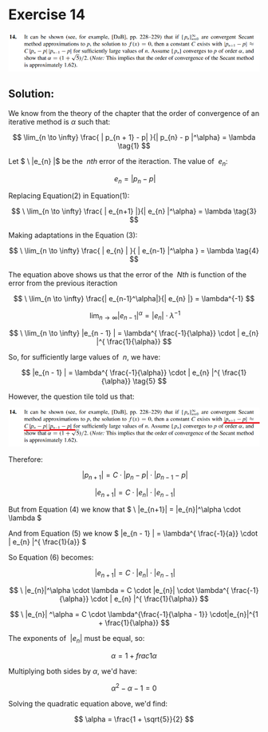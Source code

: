 # Exercise 14

![image](image.png)

## Solution:

We know from the theory of the chapter that the order of convergence of an iterative method is $\alpha$ such that:

$$
    \lim_{n \to \infty} \frac{ | p_{n + 1} - p| }{| p_{n} - p |^\alpha} = \lambda  \tag{1}
$$

Let $ \ |e_{n} |$ be the $\ nth$ error of the iteraction. The value of $\ e_{n}$:

$$
\   e_{n} = | p_{n} - p | \tag{2}
$$

Replacing Equation(2) in Equation(1):

$$
\ \lim_{n \to \infty} \frac{ | e_{n+1} |}{| e_{n} |^\alpha} = \lambda  \tag{3}
$$

Making adaptations in the Equation (3):

$$
\ \lim_{n \to \infty} \frac{ | e_{n} | }{ | e_{n-1} |^\alpha } = \lambda \tag{4}
$$

The equation above shows us that the error of the $\ Nth$ is function of the error from the previous iteraction

$$
\ \lim_{n \to \infty} \frac{| e_{n-1}^\alpha|}{| e_{n} |} = \lambda^{-1}
$$

$$
\ \lim_{n \to \infty} |e_{n-1}|^\alpha =   | e_{n} | \cdot \lambda^{-1}
$$

$$
\ \lim_{n \to \infty} |e_{n - 1} | = \lambda^{ \frac{-1}{\alpha}} \cdot | e_{n} |^{ \frac{1}{\alpha}}
$$

So, for sufficiently large values of $\ n$, we have:

$$
|e_{n - 1} | = \lambda^{ \frac{-1}{\alpha}} \cdot | e_{n} |^{ \frac{1}{\alpha}} \tag{5}
$$

However, the question tile told us that:

![image](image1.png)

Therefore:

$$
\ |p_{n+1}| = C \cdot | p_{n} - p | \cdot | p_{n-1} - p |
$$

$$
\ |e_{n+1}| = C \cdot |e_{n}| \cdot |e_{n-1}| \tag{6}
$$

But from Equation (4) we know that 
$
\ |e_{n+1}| = |e_{n}|^\alpha \cdot \lambda
$

And from Equation (5) we know 
$
|e_{n - 1} | = \lambda^{ \frac{-1}{a}} \cdot | e_{n} |^{ \frac{1}{a}}
$

So Equation (6) becomes:

$$
\ |e_{n+1}| = C \cdot |e_{n}| \cdot |e_{n-1}|
$$

$$
\ |e_{n}|^\alpha \cdot \lambda = C \cdot |e_{n}| \cdot  \lambda^{ \frac{-1}{\alpha}} \cdot | e_{n} |^{ \frac{1}{\alpha}}
$$

$$
\ |e_{n}| ^\alpha = C \cdot \lambda^{\frac{-1}{\alpha - 1}} \cdot|e_{n}|^{1 + \frac{1}{\alpha}}
$$

The exponents of $\ |e_{n}|$ must be equal, so:

$$
\alpha = 1 + frac{1}{\alpha}
$$

Multiplying both sides by $\alpha$, we'd have:

$$
\alpha^{2} - \alpha - 1 = 0
$$

Solving the quadratic equation above, we'd find:

$$
\alpha = \frac{1 + \sqrt{5}}{2}
$$